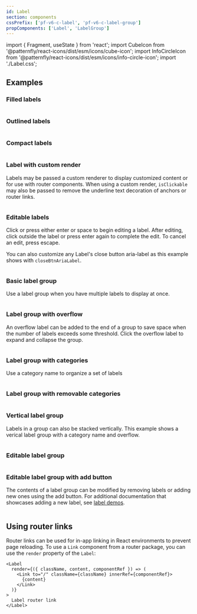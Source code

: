 ```yaml
---
id: Label
section: components
cssPrefix: ['pf-v6-c-label', 'pf-v6-c-label-group']
propComponents: ['Label', 'LabelGroup']
---
```


import { Fragment, useState } from 'react';
import CubeIcon from '@patternfly/react-icons/dist/esm/icons/cube-icon';
import InfoCircleIcon from '@patternfly/react-icons/dist/esm/icons/info-circle-icon';
import './Label.css';

## Examples

### Filled labels

```ts file="LabelFilled.tsx"

```

### Outlined labels

```ts file="LabelOutline.tsx"

```

### Compact labels

```ts file="LabelCompact.tsx"

```

### Label with custom render

Labels may be passed a custom renderer to display customized content or for use with router components. When using a custom render, `isClickable` may also be passed to remove the underline text decoration of anchors or router links.

```ts file="LabelCustomRender.tsx"

```

### Editable labels

Click or press either enter or space to begin editing a label. After editing, click outside the label or press enter again to complete the edit. To cancel an edit, press escape.

You can also customize any Label's close button aria-label as this example shows with `closeBtnAriaLabel`.

```ts file="LabelEditable.tsx"

```

### Basic label group

Use a label group when you have multiple labels to display at once.

```ts file="LabelGroupBasic.tsx"

```

### Label group with overflow

An overflow label can be added to the end of a group to save space when the number of labels exceeds some threshold. Click the overflow label to expand and collapse the group.

```ts file="LabelGroupOverflow.tsx"

```

### Label group with categories

Use a category name to organize a set of labels

```ts file="LabelGroupCategory.tsx"

```

### Label group with removable categories

```ts file="LabelGroupCategoryRemovable.tsx"

```

### Vertical label group

Labels in a group can also be stacked vertically. This example shows a verical label group with a category name and overflow.

```ts file="LabelGroupVerticalCategoryOverflowRemovable.tsx"

```

### Editable label group

```ts file="LabelGroupEditableLabels.tsx"

```

### Editable label group with add button

The contents of a label group can be modified by removing labels or adding new ones using the add button. For additional documentation that showcases adding a new label, see [label demos](/components/label/react-demos).

```ts file="LabelGroupEditableAdd.tsx"

```

## Using router links

Router links can be used for in-app linking in React environments to prevent page reloading. To use a `Link` component from a router package, you can use the `render` property of the `Label`:

```nolive
<Label
  render={({ className, content, componentRef }) => (
    <Link to="/" className={className} innerRef={componentRef}>
      {content}
    </Link>
  )}
>
  Label router link
</Label>
```
